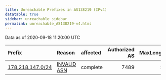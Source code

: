 ```yaml
---
title: Unreachable Prefixes in AS138219 (IPv4)
datatable: true
sidebar: unreachable_sidebar
permalink: unreachable_AS138219-v4.html
---
```


Data as of 2020-09-18 11:20:00 UTC


<div class="datatable-begin"></div>

| Prefix                                                     | Reason                                                                                                   | affected   |   Authorized AS |   MaxLength | Anchor                                         |   unreachable /24s |
|:-----------------------------------------------------------|:---------------------------------------------------------------------------------------------------------|:-----------|----------------:|------------:|:-----------------------------------------------|-------------------:|
| [178.218.147.0/24](https://stat.ripe.net/178.218.147.0/24) | [INVALID ASN](https://rpki-validator.ripe.net/announcement-preview?asn=AS138219&prefix=178.218.147.0/24) | complete   |            7489 |          24 | [RIPE](unreachable_RIPE_NCC_RPKI_Root-v4.html) |                  1 |

<div class="datatable-end"></div>